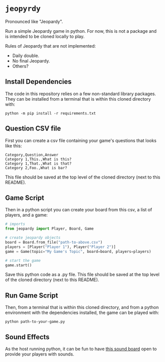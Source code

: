 # `jeopyrdy`

Pronounced like "Jeopardy".

Run a simple Jeopardy game in python. For now, this is not a package and is intended to be cloned locally to play.

Rules of Jeopardy that are not implemented:

* Daily double.
* No final Jeopardy.
* Others?

## Install Dependencies

The code in this repository relies on a few non-standard library packages. They can be installed from a terminal that is within this cloned directory with:

```
python -m pip install -r requirements.txt
```

## Question CSV file

First you can create a csv file containing your game's questions that looks like this:

```
Category,Question,Answer
Category 1,This.,What is this?
Category 1,That.,What is that?
Category 2,Foo.,What is bar?
```

This file should be saved at the top level of the cloned directory (next to this README).

## Game Script

Then in a python script you can create your board from this csv, a list of players, and a game:

```python
# imports
from jeopardy import Player, Board, Game

# create jeopardy objects
board = Board.from_file("path-to-above.csv")
players = [Player("Player 1"), Player("Player 2")]
game = Game(topic="My Game's Topic", board=board, players=players)

# start the game
game.start()
```

Save this python code as a .py file. This file should be saved at the top level of the cloned directory (next to this README).

## Run Game Script

Then, from a terminal that is within this cloned directory, and from a python environment with the dependencies installed, the game can be played with:

```
python path-to-your-game.py
```

## Sound Effects

As the host running python, it can be fun to have [this sound board](https://www.myinstants.com/en/search/?name=jeopardy) open to provide your players with sounds.
